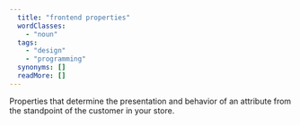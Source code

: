 ```yaml
---
  title: "frontend properties"
  wordClasses:
    - "noun"
  tags:
    - "design"
    - "programming"
  synonyms: []
  readMore: []
---
```

Properties that determine the presentation and behavior of an attribute from the standpoint of the customer in your store.
